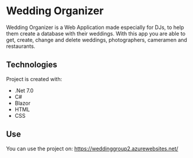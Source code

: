 # Wedding Organizer

Wedding Organizer is a Web Application made especially for DJs, to help them create a database with their weddings.
With this app you are able to get, create, change and delete weddings, photographers, cameramen and restaurants.

## Technologies
Project is created with:
* .Net 7.0
* C#
* Blazor
* HTML
* CSS

## Use

You can use the project on: https://weddinggroup2.azurewebsites.net/
